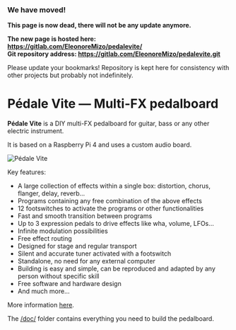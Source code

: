 ### We have moved!

**This page is now dead, there will not be any update anymore.**

**The new page is hosted here: https://gitlab.com/EleonoreMizo/pedalevite/**  
**Git repository address: https://gitlab.com/EleonoreMizo/pedalevite.git**

Please update your bookmarks! Repository is kept here for consistency with other projects but probably not indefinitely.

Pédale Vite — Multi-FX pedalboard
=================================

**Pédale Vite** is a DIY multi-FX pedalboard for guitar, bass or any other electric instrument.

It is based on a Raspberry Pi 4 and uses a custom audio board.

![Pédale Vite](http://ldesoras.free.fr/doc/articles/pedale-vite/pedalevite2-overview-small.jpg)

Key features:

- A large collection of effects within a single box: distortion, chorus, flanger, delay, reverb…
- Programs containing any free combination of the above effects
- 12 footswitches to activate the programs or other functionalities
- Fast and smooth transition between programs
- Up to 3 expression pedals to drive effects like wha, volume, LFOs…
- Infinite modulation possibilities
- Free effect routing
- Designed for stage and regular transport
- Silent and accurate tuner activated with a footswitch
- Standalone, no need for any external computer
- Building is easy and simple, can be reproduced and adapted by any person without specific skill
- Free software and hardware design
- And much more…

More information [here](http://ldesoras.free.fr/doc/articles/pedale-vite/pedale-vite-en.html).

The [/doc/](/doc/) folder contains everything you need to build the pedalboard.
